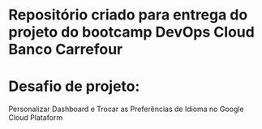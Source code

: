 # Repositório criado para entrega do projeto do bootcamp DevOps Cloud Banco Carrefour

# Desafio de projeto: 

Personalizar Dashboard e Trocar as Preferências de Idioma no Google Cloud Plataform
